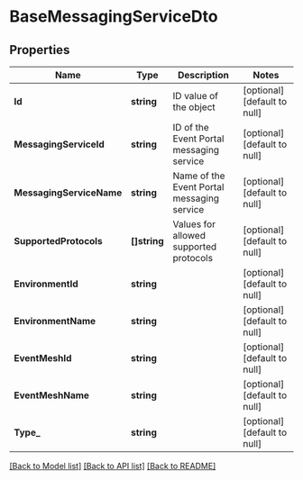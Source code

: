 # BaseMessagingServiceDto

## Properties
Name | Type | Description | Notes
------------ | ------------- | ------------- | -------------
**Id** | **string** | ID value of the object | [optional] [default to null]
**MessagingServiceId** | **string** | ID of the Event Portal messaging service | [optional] [default to null]
**MessagingServiceName** | **string** | Name of the Event Portal messaging service | [optional] [default to null]
**SupportedProtocols** | **[]string** | Values for allowed supported protocols | [optional] [default to null]
**EnvironmentId** | **string** |  | [optional] [default to null]
**EnvironmentName** | **string** |  | [optional] [default to null]
**EventMeshId** | **string** |  | [optional] [default to null]
**EventMeshName** | **string** |  | [optional] [default to null]
**Type_** | **string** |  | [optional] [default to null]

[[Back to Model list]](../README.md#documentation-for-models) [[Back to API list]](../README.md#documentation-for-api-endpoints) [[Back to README]](../README.md)


